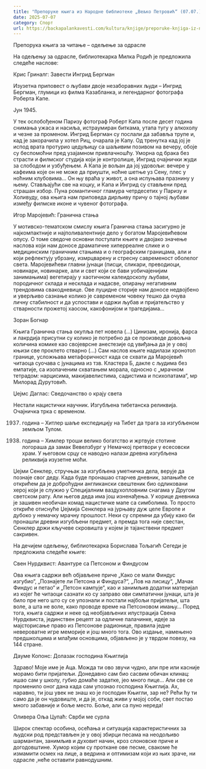 ```yaml
---
title: "Препоруке књига из Народне библиотеке „Вељко Петровић“ (07.07.)"
date: 2025-07-07
category: Спорт
url: https://backapalankavesti.com/kultura/knjige/preporuke-knjiga-iz-narodne-biblioteke-veljko-petrovic-07-07/
---
```


Препорука књига за читање – одељење за одрасле

На одељењу за одрасле, библиотекарка Милка Родић је предложила следеће наслове:

Крис Гриналг: Завести Ингрид Бергман

Изузетна приповест о љубави двоје незаборавних људи – Ингрид Бергман, глумици из филма Казабланка, и легендарног фотографа Роберта Капе.

Јун 1945.

У тек ослобођеном Паризу фотограф Роберт Капа после десет година снимања ужаса и насиља, истраумиран биткама, утапа тугу у алкохолу и чезне за променом. Ингрид Бергман су послали да забавља трупе и, кад је закорачила у хотел Риц, очарала је Капу. Од тренутка кад јој је испод врата протурио цедуљицу са шаљивим позивом на вечеру, обоје су
беспомоћни пред узајамном привлачношћу. Уморна од брака без страсти и филмског студија који је контролише, Ингрид очајнички жуди за слободом и узбуђењем. А Капа је вољан да јој удовољи: вечере у кафеима које он не може да приушти, ноћне шетње уз Сену, плес у ноћним клубовима… Он њу враћа у живот, а она испуњава празнину у њему. Стављајући све на коцку, и Капа и Ингрид су стављени пред страшан избор. Пуна романтичног гламура четрдесетих у Паризу и Холивуду, ова књига нам приповеда дирљиву причу о тајној љубави између филмске иконе и чувеног фотографа.

Игор Маројевић: Гранична стања

У мотивско-тематском смислу књига Гранична стања засигурно је најкомпактније и
најполивалентније дело у богатом Маројевићевом опусу. О томе сведоче основни постулати књиге и двојако значење наслова који нам доносе драматичне хиперреалне слике и о медицинским граничним стањима и о географским границама, али и који рефлектују убрзану, измрцварену и стресну савременост оболелог света. Маројевићеви главни јунаци (писци, сликари, преводиоци, новинари, новинарке, али и свет који се бави уобичајенијим занимањима) вегетирају у хаотичном калеидоскопу љубави, породичног склада и несклада и надасве, опирању негативним трендовима свакодневице. Ове луцидне сторије нам доносе недвојбено и уверљиво сазнање колико је савременом човеку тешко да очува личну стабилност и да успостави и одржи љубав и пријатељство у стварности прожетој хаосом, какофонијом и трагедијама…

Зоран Богнар

Књига Гранична стања окупља пет новела (…) Цинизам, иронија, фарса и лакрдија присутни су колико је потребно да се произведе довољна количина комике као својеврсне анестезије од увиђања да је у овој књизи све проклето стварно (…) Сам наслов књиге надилази хронотоп границе, усложњава метафоричност када се схвати да Маројевић читаоца суочава с јунацима из тзв. Кластера Б, дакле с људима без емпатије, са изопаченим схватањем морала, односно с „мрачном тетрадом: нарцисима, макијавелистима, садистима и психопатама“, мр Милорад Дурутовић.

Џејмс Даглас: Сведочанство о крају света

Нестали нацистички научник.
Изгубљена тибетанска реликвија.
Очајничка трка с временом.

1937. година – Хитлер шаље експедицију на Тибет да трага за изгубљеном земљом Тулом.

1941. година – Химлер троши велико богатство и жртвује стотине логораша да замак Вевелзбург у Немачкој претвори у есесовски храм. У његовом срцу се наводно налази древна изгубљена реликвија изузетне моћи.

Џејми Сенклер, стручњак за изгубљена уметничка дела, верује да познаје свог деду. Када буде пронашао старчев дневник, запањиће се открићем да је доброћудни англикански свештеник био одликовани херој који је служио у Специјалним ваздухопловним снагама у Другом светском рату. Али његов деда има још изненађења. У корице дневника је зашивен необичан комад нацистичке мапе са симболима.
То просто откриће отиснуће Џејмија Сенклера на јурњаву дуж целе Европе и дубоко у немачку мрачну прошлост. Неки су спремни да убију како би пронашли древни изгубљени предмет, а премда тога није свестан, Сенклер држи кључеве скровишта у којем је тајанствени предмет сакривен.

На дечијем одељењу, библиотекарка Борислава Тољагић Сегеди је предложила следеће књиге:

Свен Нурдквист: Авантуре са Петсоном и Финдусом

Ова књига садржи већ објављене приче „Како се мали Финдус изгубио“, „Познајете ли Петсона и Финдуса?“, „Лов на лисицу“, „Мачак Финдус и петао“ и „Петсон кампује“, као и занимљив додатни материјал из којег ће читаоци сазнати ко су заправо ови симпатични јунаци, шта је било пре него што су се упознали и постали најбољи пријатељи, шта воле, а шта не воле, како проводе време на Петсоновом имању… Поред тога, књига садржи и неке од необјављених илустрација Свена Нурдквиста, јединствен рецепт за одличне палачинке, идеје за мајсторисање право из Петсонове радионице, правила једне невероватне игре меморије и још много тога. Ово издање, намењено предшколцима и млађим основцима, објављено је у тврдом повезу, на 144 стране.

Дауме Копонс: Долазак господина Књиглија

Здраво! Моје име је Аца. Можда ти ово звучи чудно, али пре или касније морамо бити пријатељи. Донедавно сам био сасвим обичан клинац: ишао сам у школу, губио домаће задатке, јео много пице… Али све се променило оног дана када сам упознао господина Књиглија. Ах, наравно, ти још увек не знаш ко је господин Књигли, зар не? Рећи ћу ти само да је он чудовиште, и да је, откад живи у мојој соби, свет постао много забавније и боље место. Боље, али са пуно нереда!

Оливера Оља Цупаћ: Сврби ме сурла

Широк спектар особина, осећања и ситуација карактеристичних за људски род представљен је у овој збирци песама на неодољиво шармантан, занимљив и духовит начин, кроз слоновске приче и догодовштине. Хумор којим су проткане ове песме, свакоме ће измамити осмех на лице, а ведрина и оптимизам који из њих зраче, ни одрасле ,неће оставити равнодушним.
